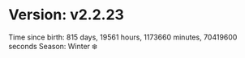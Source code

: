 # Version: v2.2.23
Time since birth: 815 days, 19561 hours, 1173660 minutes, 70419600 seconds
Season: Winter ❄️
